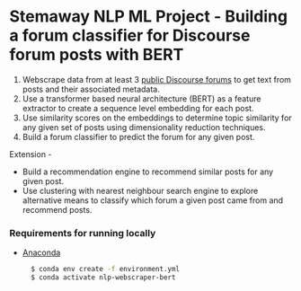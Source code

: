 # Stemaway NLP ML Project - Building a forum classifier for Discourse forum posts with BERT


1. Webscrape data from at least 3 [public Discourse forums](https://www.discoursehub.com/communities/) to get text from posts and their
associated metadata. 
2. Use a transformer based neural architecture (BERT) as a feature extractor to
create a sequence level embedding for each post.
3. Use similarity scores on the
embeddings to determine topic similarity for any given set of posts using dimensionality reduction techniques.
4. Build a forum classifier to predict the forum for any given post. 

Extension - 
- Build a recommendation engine to recommend similar posts for any given post.
- Use clustering with nearest neighbour search engine to explore alternative means to classify which forum a given post came from and recommend posts. 


### Requirements for running locally
- [Anaconda](https://docs.anaconda.com/anaconda/install/)

    ```bash
      $ conda env create -f environment.yml
      $ conda activate nlp-webscraper-bert
    ```



  
